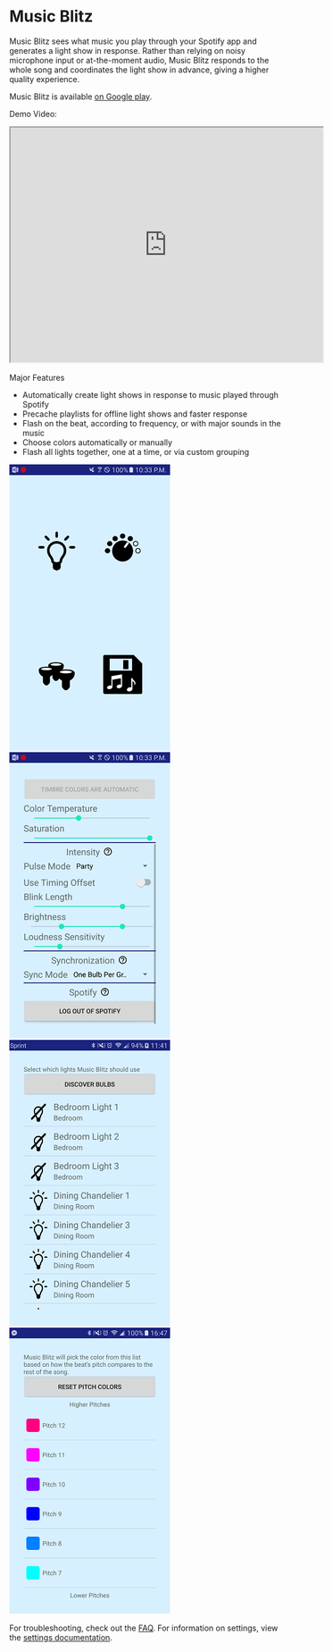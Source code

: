 # Music Blitz
Music Blitz sees what music you play through your Spotify app and generates a light show in response. Rather than relying on noisy microphone input or at-the-moment audio, Music Blitz responds to the whole song and coordinates the light show in advance, giving a higher quality experience.

Music Blitz is available [on Google play](https://play.google.com/store/apps/details?id=com.saites.spotlight).

Demo Video:
<iframe width="560" height="420" src="http://www.youtube.com/embed/9gBoBvgVC_M?color=white&theme=dark"></iframe>


Major Features
 - Automatically create light shows in response to music played through Spotify
 - Precache playlists for offline light shows and faster response
 - Flash on the beat, according to frequency, or with major sounds in the music
 - Choose colors automatically or manually
 - Flash all lights together, one at a time, or via custom grouping

![Main Screen](screenshots/mainScreen.png) 
![Settings](screenshots/settings.png) 
![Discovery](screenshots/discovery.png)
![Pitches](screenshots/pitches.png)

For troubleshooting, check out the [FAQ](faq.md). For information on settings, view the [settings documentation](settings.md).
